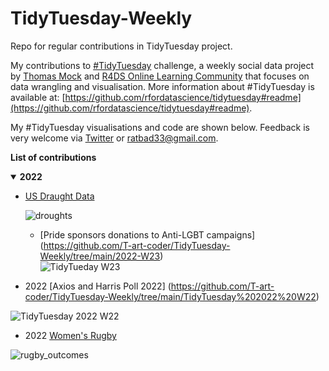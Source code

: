 # TidyTuesday-Weekly
Repo for regular contributions in TidyTuesday project.

My contributions to [#TidyTuesday](https://github.com/rfordatascience/tidytuesday) challenge, a weekly social data project by [Thomas Mock](https://thomasmock.netlify.com/) and [R4DS Online Learning Community](https://twitter.com/r4dscommunity) that focuses on data wrangling and visualisation. More information about #TidyTuesday is available at: [https://github.com/rfordatascience/tidytuesday#readme](https://github.com/rfordatascience/tidytuesday#readme).

My #TidyTuesday visualisations and code are shown below. Feedback is very welcome via [Twitter](https://twitter.com/timurzolkin) or [ratbad33@gmail.com](mailto:ratbad3@gmail.com).

**List of contributions**
<details open>
  <summary><b>2022</b></summary>

   <!-- toc -->
* [US Draught Data](https://github.com/T-art-coder/TidyTuesday-Weekly/tree/main/2022-W24)

  ![droughts](https://user-images.githubusercontent.com/58591530/174244483-f58acaa7-ae34-41dc-a62e-e7c89ff0bb89.png)

  
  * [Pride sponsors donations to Anti-LGBT campaigns] (https://github.com/T-art-coder/TidyTuesday-Weekly/tree/main/2022-W23)   
  ![TidyTueday W23](https://user-images.githubusercontent.com/58591530/174245980-e5c2186e-eccd-4799-ab88-bd514b729135.png)

  <!-- toc -->
* 2022 [Axios and Harris Poll 2022] (https://github.com/T-art-coder/TidyTuesday-Weekly/tree/main/TidyTuesday%202022%20W22)
  
<!-- tocstop -->
</details>

  ![TidyTuesday 2022 W22](https://user-images.githubusercontent.com/58591530/171868790-207131d0-8719-4cbf-a32a-114f9d6d12a3.png)

  
  
<!-- toc -->
* 2022 [Women's Rugby](https://github.com/T-art-coder/TidyTuesday-Weekly/tree/main/TidyTuesday%20W21%202022)   
  
<!-- tocstop -->
</details>

![rugby_outcomes](https://user-images.githubusercontent.com/58591530/170667943-1c202323-a21c-4619-9282-9280b5874dad.png)
